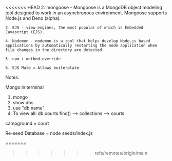
<<<<<<< HEAD
    2. mongoose - Mongoose is a MongoDB object modeling tool designed to work in an asynchronous        environment. Mongoose supports Node.js and Deno (alpha).

    3. EJS - view engines, the most popular of which is Embedded Javascript (EJS).

    4. Nodemon - nodemon is a tool that helps develop Node.js based applications by automatically restarting the node application when file changes in the directory are detected.

    5. npm i method-override

    6. EJS Mate = Allows boilerplate




Notes:

Mongo in terminal
1. mongo
2. show dbs
3. use "db name"
4. To view all: db.courts.find()
   --> collections --> courts

campground = court

Re-seed Database = node seeds/index.js

=======
>>>>>>> refs/remotes/origin/main
